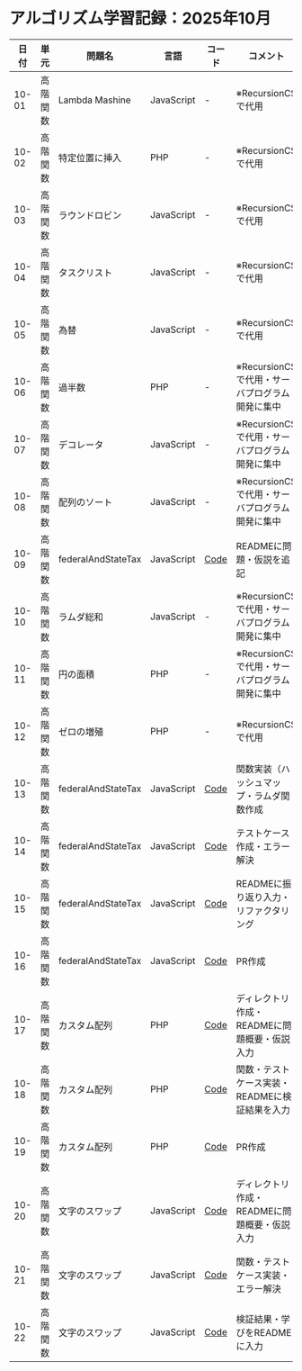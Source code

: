 # アルゴリズム学習記録：2025年10月

| 日付 | 単元 | 問題名 | 言語 | コード | コメント |
| - | - | - | - | - | - |
| 10-01 | 高階関数 | Lambda Mashine | JavaScript | - | ※RecursionCSで代用 |
| 10-02 | 高階関数 | 特定位置に挿入 | PHP | - | ※RecursionCSで代用 |
| 10-03 | 高階関数 | ラウンドロビン | JavaScript | - | ※RecursionCSで代用 |
| 10-04 | 高階関数 | タスクリスト | JavaScript | - | ※RecursionCSで代用 |
| 10-05 | 高階関数 | 為替 | JavaScript | - | ※RecursionCSで代用 |
| 10-06 | 高階関数 | 過半数 | PHP | - | ※RecursionCSで代用・サーバプログラム開発に集中 |
| 10-07 | 高階関数 | デコレータ | JavaScript | - | ※RecursionCSで代用・サーバプログラム開発に集中 |
| 10-08 | 高階関数 | 配列のソート | JavaScript | - | ※RecursionCSで代用・サーバプログラム開発に集中 |
| 10-09 | 高階関数 | federalAndStateTax | JavaScript | [Code](../HigherOrderFunc/problems/03_federalAndStateTax/README.md) | READMEに問題・仮説を追記 |
| 10-10 | 高階関数 | ラムダ総和 | JavaScript | - | ※RecursionCSで代用・サーバプログラム開発に集中 |
| 10-11 | 高階関数 | 円の面積 | PHP | - | ※RecursionCSで代用・サーバプログラム開発に集中 |
| 10-12 | 高階関数 | ゼロの増殖 | PHP | - | ※RecursionCSで代用 |
| 10-13 | 高階関数 | federalAndStateTax | JavaScript | [Code](../HigherOrderFunc/problems/03_federalAndStateTax/src/federalAndStateTax.js) | 関数実装（ハッシュマップ・ラムダ関数作成 |
| 10-14 | 高階関数 | federalAndStateTax | JavaScript | [Code](../HigherOrderFunc/problems/03_federalAndStateTax/src/federalAndStateTaxTest.js) | テストケース作成・エラー解決 |
| 10-15 | 高階関数 | federalAndStateTax | JavaScript | [Code](../HigherOrderFunc/problems/03_federalAndStateTax/src/federalAndStateTaxTest.js) | READMEに振り返り入力・リファクタリング |
| 10-16 | 高階関数 | federalAndStateTax | JavaScript | [Code](../HigherOrderFunc/problems/03_federalAndStateTax/src/federalAndStateTaxTest.js) | PR作成 |
| 10-17 | 高階関数 | カスタム配列 | PHP | [Code](../HigherOrderFunc/problems/04_customArray/README.md) | ディレクトリ作成・READMEに問題概要・仮説入力 |
| 10-18 | 高階関数 | カスタム配列 | PHP | [Code](../HigherOrderFunc/problems/04_customArray/src/customArray.php) | 関数・テストケース実装・READMEに検証結果を入力 |
| 10-19 | 高階関数 | カスタム配列 | PHP | [Code](../HigherOrderFunc/problems/04_customArray/src/customArray.php) | PR作成 |
| 10-20 | 高階関数 | 文字のスワップ | JavaScript | [Code](../HigherOrderFunc/problems/05_swapCase/README.md) | ディレクトリ作成・READMEに問題概要・仮説入力 |
| 10-21 | 高階関数 | 文字のスワップ | JavaScript | [Code](../HigherOrderFunc/problems/05_swapCase/src/swapCase.js) | 関数・テストケース実装・エラー解決 |
| 10-22 | 高階関数 | 文字のスワップ | JavaScript | [Code](../HigherOrderFunc/problems/05_swapCase/README.md) | 検証結果・学びをREADMEに入力 |